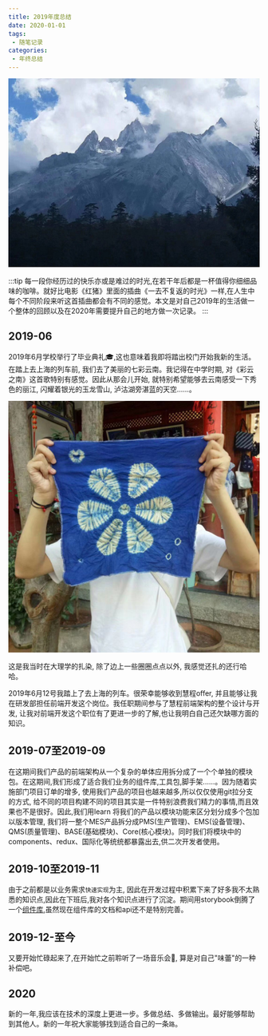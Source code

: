 ```yaml
---
title: 2019年度总结
date: 2020-01-01
tags:
 - 随笔记录
categories:
 - 年终总结
---
```

 
![image](./img/yunnan.jpeg) 

:::tip
  每一段你经历过的快乐亦或是难过的时光,在若干年后都是一杯值得你细细品味的咖啡。就好比电影《红猪》里面的插曲《一去不复返的时光》一样,在人生中每个不同阶段来听这首插曲都会有不同的感觉。本文是对自己2019年的生活做一个整体的回顾以及在2020年需要提升自己的地方做一次记录。
:::
 
 ## 2019-06 

 2019年6月学校举行了毕业典礼🎓,这也意味着我即将踏出校门开始我新的生活。在踏上去上海的列车前, 我们去了美丽的七彩云南。我记得在中学时期, 对《彩云之南》这首歌特别有感觉。因此从那会儿开始, 就特别希望能够去云南感受一下秀色的丽江, 闪耀着银光的玉龙雪山, 泸沽湖旁湛蓝的天空......。

 ![image](./img/za.jpeg) 

 这是我当时在大理学的扎染, 除了边上一些圈圈点点以外, 我感觉还扎的还行哈哈。

2019年6月12号我踏上了去上海的列车。很荣幸能够收到慧程offer, 并且能够让我在研发部担任前端开发这个岗位。我任职期间参与了慧程前端架构的整个设计与开发, 让我对前端开发这个职位有了更进一步的了解,也让我明白自己还欠缺哪方面的知识。

 ## 2019-07至2019-09

 在这期间我们产品的前端架构从一个复杂的单体应用拆分成了一个个单独的模块包。在这期间,我们形成了适合我们业务的组件库,工具包,脚手架......。因为随着实施部门项目订单的增多, 使用我们产品的项目也越来越多,所以仅仅使用git拉分支的方式, 给不同的项目构建不同的项目其实是一件特别浪费我们精力的事情,而且效果也不是很好。因此,我们用learn 将我们的产品以模块功能来区分划分成多个包加以版本管理, 我们将一整个MES产品拆分成PMS(生产管理)、EMS(设备管理)、QMS(质量管理)、BASE(基础模块)、Core(核心模块)。同时我们将模块中的components、redux、国际化等统统都暴露出去,供二次开发者使用。

 ## 2019-10至2019-11

由于之前都是以业务需求```快速实现```为主, 因此在开发过程中积累下来了好多我不太熟悉的知识点,因此在下班后,我对各个知识点进行了沉淀。期间用storybook倒腾了一个[组件库](https://github.com/sixiaodong123/react-loading),虽然现在组件库的文档和api还不是特别完善。


 ## 2019-12-至今

又要开始忙碌起来了,在开始忙之前聆听了一场音乐会🎵, 算是对自己"味蕾"的一种补偿吧。

 ## 2020

新的一年,我应该在技术的深度上更进一步。多做总结、多做输出。最好能够帮助到其他人。新的一年祝大家能够找到适合自己的一条```路```。